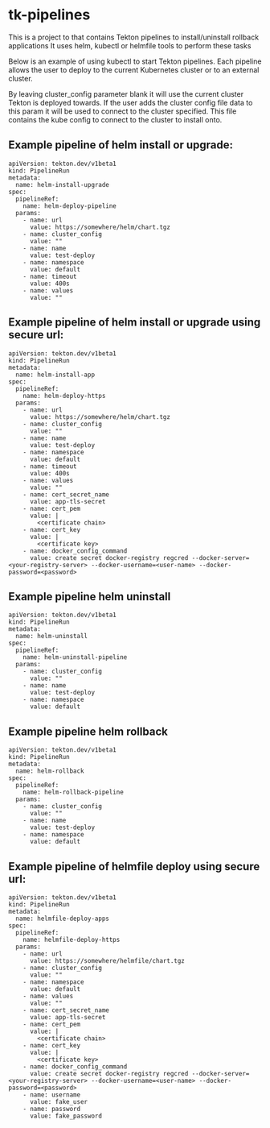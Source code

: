 # tk-pipelines
This is a project to that contains Tekton pipelines to install/uninstall rollback applications
It uses helm, kubectl or helmfile tools to perform these tasks

Below is an example of using kubectl to start Tekton pipelines.
Each pipeline allows the user to deploy to the current Kubernetes cluster or to an external cluster.

By leaving cluster_config parameter blank it will use the current cluster Tekton is deployed towards. If the user adds the cluster config file data to this param it will be used 
to connect to the cluster specified. This file contains the kube config to connect to the cluster to install onto.

## Example pipeline of helm install or upgrade:

```
apiVersion: tekton.dev/v1beta1
kind: PipelineRun
metadata:
  name: helm-install-upgrade
spec:
  pipelineRef:
    name: helm-deploy-pipeline
  params:
    - name: url
      value: https://somewhere/helm/chart.tgz
    - name: cluster_config
      value: ""
    - name: name
      value: test-deploy
    - name: namespace
      value: default
    - name: timeout
      value: 400s
    - name: values
      value: ""
``` 

## Example pipeline of helm install or upgrade using secure url:

```
apiVersion: tekton.dev/v1beta1
kind: PipelineRun
metadata:
  name: helm-install-app
spec:
  pipelineRef:
    name: helm-deploy-https
  params:
    - name: url
      value: https://somewhere/helm/chart.tgz
    - name: cluster_config
      value: ""
    - name: name
      value: test-deploy
    - name: namespace
      value: default
    - name: timeout
      value: 400s
    - name: values
      value: ""
    - name: cert_secret_name
      value: app-tls-secret
    - name: cert_pem
      value: | 
        <certificate chain>
    - name: cert_key
      value: |
        <certificate key> 
    - name: docker_config_command
      value: create secret docker-registry regcred --docker-server=<your-registry-server> --docker-username=<user-name> --docker-password=<password>
``` 

## Example pipeline helm uninstall

```
apiVersion: tekton.dev/v1beta1
kind: PipelineRun
metadata:
  name: helm-uninstall
spec:
  pipelineRef:
    name: helm-uninstall-pipeline
  params:
    - name: cluster_config
      value: ""
    - name: name
      value: test-deploy
    - name: namespace
      value: default
``` 

## Example pipeline helm rollback

```
apiVersion: tekton.dev/v1beta1
kind: PipelineRun
metadata:
  name: helm-rollback
spec:
  pipelineRef:
    name: helm-rollback-pipeline
  params:
    - name: cluster_config
      value: ""
    - name: name
      value: test-deploy
    - name: namespace
      value: default
```

## Example pipeline of helmfile deploy using secure url:

```
apiVersion: tekton.dev/v1beta1
kind: PipelineRun
metadata:
  name: helmfile-deploy-apps
spec:
  pipelineRef:
    name: helmfile-deploy-https
  params:
    - name: url
      value: https://somewhere/helmfile/chart.tgz
    - name: cluster_config
      value: ""
    - name: namespace
      value: default
    - name: values
      value: ""
    - name: cert_secret_name
      value: app-tls-secret
    - name: cert_pem
      value: | 
        <certificate chain>
    - name: cert_key
      value: |
        <certificate key> 
    - name: docker_config_command
      value: create secret docker-registry regcred --docker-server=<your-registry-server> --docker-username=<user-name> --docker-password=<password>
    - name: username
      value: fake_user
    - name: password
      value: fake_password
```